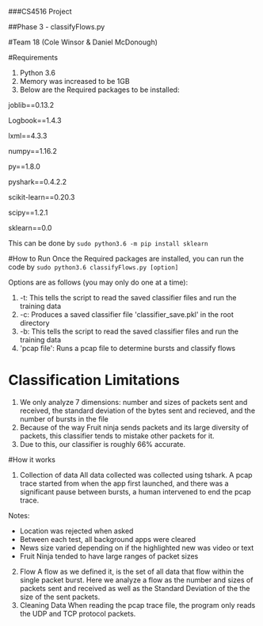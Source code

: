 ###CS4516 Project

##Phase 3 - classifyFlows.py

#Team 18 (Cole Winsor & Daniel McDonough)

#Requirements

1. Python 3.6
2. Memory was increased to be 1GB
3. Below are the Required packages to be installed:

  joblib==0.13.2

  Logbook==1.4.3

  lxml==4.3.3

  numpy==1.16.2

  py==1.8.0

  pyshark==0.4.2.2

  scikit-learn==0.20.3

  scipy==1.2.1

  sklearn==0.0


This can be done by
`sudo python3.6 -m pip install sklearn`


#How to Run
Once the Required packages are installed, you can run the code by
`sudo python3.6 classifyFlows.py [option]`


Options are as follows (you may only do one at a time):
1. -t: This tells the script to read the saved classifier files and run the training data
2. -c: Produces a saved classifier file 'classifier_save.pkl' in the root directory
3. -b: This tells the script to read the saved classifier files and run the training data
3. 'pcap file': Runs a pcap file to determine bursts and classify flows

# Classification Limitations
1. We only analyze 7 dimensions: number and sizes of packets sent and received, the standard deviation of the bytes sent and recieved, and the number of bursts in the file
2. Because of the way Fruit ninja sends packets and its large diversity of packets, this classifier tends to mistake other packets for it.
3. Due to this, our classifier is roughly 66% accurate.

#How it works
1. Collection of data
All data collected was collected using tshark. A pcap trace started from when the app first launched, and there was a significant pause between bursts, a human intervened to end the pcap trace.

Notes:
- Location was rejected when asked
- Between each test, all background apps were cleared
- News size varied depending on if the highlighted new was video or text
- Fruit Ninja tended to have large ranges of packet sizes

2. Flow
A flow as we defined it, is the set of all data that flow within the single packet burst. Here we analyze a flow as the number and sizes of packets sent and received as well as the Standard Deviation of the the size of the sent packets.
3. Cleaning Data
When reading the pcap trace file, the program only reads the UDP and TCP protocol packets.
